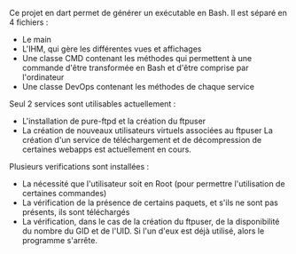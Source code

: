 Ce projet en dart permet de générer un exécutable en Bash.
Il est séparé en 4 fichiers :
- Le main
- L'IHM, qui gère les différentes vues et affichages
- Une classe CMD contenant les méthodes qui permettent à une commande d'être transformée en Bash et d'être comprise par l'ordinateur
- Une classe DevOps contenant les méthodes de chaque service

Seul 2 services sont utilisables actuellement :
- L'installation de pure-ftpd et la création du ftpuser
- La création de nouveaux utilisateurs virtuels associées au ftpuser
La création d'un service de téléchargement et de décompression de certaines webapps est actuellement en cours.

Plusieurs verifications sont installées :
- La nécessité que l'utilisateur soit en Root (pour permettre l'utilisation de certaines commandes)
- La vérification de la présence de certains paquets, et s'ils ne sont pas présents, ils sont téléchargés
- La vérification, dans le cas de la création du ftpuser, de la disponibilité du nombre du GID et de l'UID. Si l'un d'eux est déjà utilisé, alors le programme s'arrête.